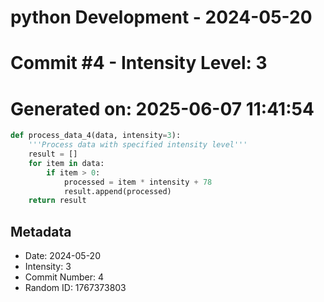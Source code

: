 ﻿# python Development - 2024-05-20
# Commit #4 - Intensity Level: 3
# Generated on: 2025-06-07 11:41:54
```python
def process_data_4(data, intensity=3):
    '''Process data with specified intensity level'''
    result = []
    for item in data:
        if item > 0:
            processed = item * intensity + 78
            result.append(processed)
    return result
```
## Metadata
- Date: 2024-05-20
- Intensity: 3
- Commit Number: 4
- Random ID: 1767373803
